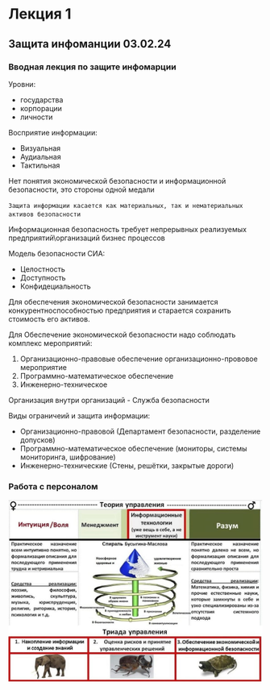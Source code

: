 # Лекция 1

## Защита инфоманции 03.02.24

### Вводная лекция по защите инфомарции 

Уровни:
- государства
- корпорации
- личности

Восприятие информации:
- Визуальная
- Аудиальная
- Тактильная

Нет понятия экономической безопасности и информационной безопасности, это стороны одной медали

`Защита информации касается как материальных, так и нематериальных активов безопасности`

Информационная безопасность требует непрерывных реализуемых предприятий\организаций бизнес процессов

Модель безопасности СИА:
- Целостность
- Доступность
- Конфидециальность

Для обеспечения экономической безопасности занимается конкурентноспособностью предприятия и старается сохранить стоимость его активов.

Для Обеспечение экономической безопасности надо соблюдать комплекс мероприятий:
1) Организационно-правовые обеспечение организационно-прововое мероприятие
2) Программно-математическое обеспечение
3) Инженерно-техническое

Организация внутри организаций - Служба безопасности

Виды ограничеий и защита информации:
- Организационно-правовой (Департамент безопасности, разделение допусков)
- Программно-математическое обеспечение (мониторы, системы мониторинга, шифрование)
- Инженерно-технические (Стены, решётки, закрытые дороги)

### Работа с персоналом 
<img src='./data/management_theory.jpg' width='600'>

